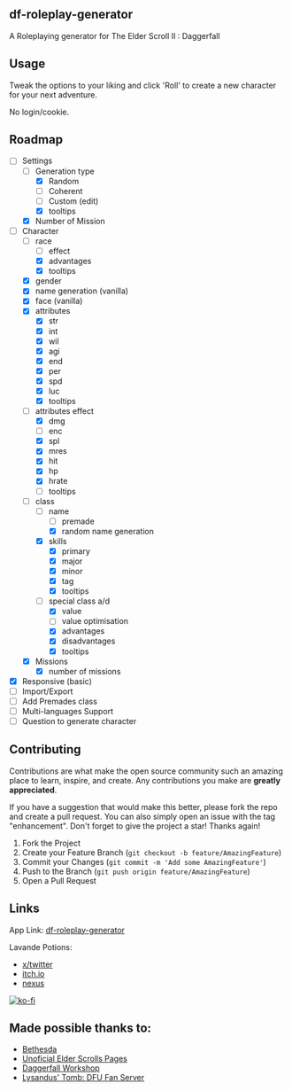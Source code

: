 ## df-roleplay-generator

A Roleplaying generator for The Elder Scroll II : Daggerfall

## Usage

Tweak the options to your liking and click 'Roll' to create a new character for your next adventure.

No login/cookie.

## Roadmap

- [ ] Settings
    - [ ] Generation type
        - [x] Random
        - [ ] Coherent
        - [ ] Custom (edit)
        - [x] tooltips
    - [x] Number of Mission
- [ ] Character
    - [ ] race
        - [ ] effect
        - [x] advantages
        - [x] tooltips
    - [x] gender
    - [x] name generation (vanilla)
    - [x] face (vanilla)
    - [x] attributes
        - [x] str
        - [x] int
        - [x] wil
        - [x] agi
        - [x] end
        - [x] per
        - [x] spd
        - [x] luc
        - [x] tooltips
    - [ ] attributes effect
        - [x] dmg
        - [ ] enc
        - [x] spl
        - [x] mres
        - [x] hit
        - [x] hp
        - [x] hrate
        - [ ] tooltips
    - [ ] class
        - [ ] name
            - [ ] premade
            - [x] random name generation
        - [x] skills
            - [x] primary
            - [x] major
            - [x] minor
            - [x] tag
            - [x] tooltips
        - [ ] special class a/d
            - [x] value
            - [ ] value optimisation
            - [x] advantages
            - [x] disadvantages
            - [x] tooltips
    - [x] Missions
        - [x] number of missions
- [x] Responsive (basic)
- [ ] Import/Export
- [ ] Add Premades class
- [ ] Multi-languages Support
- [ ] Question to generate character

## Contributing

Contributions are what make the open source community such an amazing place to learn, inspire, and create. Any contributions you make are **greatly appreciated**.

If you have a suggestion that would make this better, please fork the repo and create a pull request. You can also simply open an issue with the tag "enhancement".
Don't forget to give the project a star! Thanks again!

1. Fork the Project
2. Create your Feature Branch (`git checkout -b feature/AmazingFeature`)
3. Commit your Changes (`git commit -m 'Add some AmazingFeature'`)
4. Push to the Branch (`git push origin feature/AmazingFeature`)
5. Open a Pull Request

## Links

App Link: [df-roleplay-generator](http://LavandePotions.github.io/df-roleplay-generator)

Lavande Potions:

- [x/twitter](https://x.com/)
- [itch.io](https://lavande-potions.itch.io/)
- [nexus](https://nexus.com/)

[![ko-fi](https://ko-fi.com/img/githubbutton_sm.svg)](https://ko-fi.com/H2H71IERIX)

## Made possible thanks to:

- [Bethesda](https://bethesda.net)
- [Unoficial Elder Scrolls Pages](https://en.uesp.net/wiki/Daggerfall)
- [Daggerfall Workshop](https://www.dfworkshop.net/)
- [Lysandus' Tomb: DFU Fan Server](https://discord.gg/NCrDfzSMpz)
